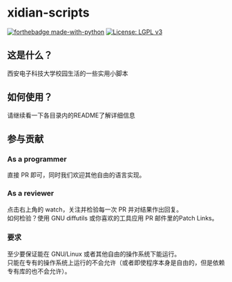 # xidian-scripts
[![forthebadge made-with-python](http://ForTheBadge.com/images/badges/made-with-python.svg)](https://www.python.org/)
[![License: LGPL v3](https://img.shields.io/badge/License-LGPL%20v3-blue.svg)](https://www.gnu.org/licenses/lgpl-3.0)

## 这是什么？
西安电子科技大学校园生活的一些实用小脚本  

## 如何使用？
请继续看一下各目录内的README了解详细信息  

## 参与贡献
### As a programmer
直接 PR 即可，同时我们欢迎其他自由的语言实现。  
### As a reviewer
点击右上角的 watch，关注并检验每一次 PR 并对结果作出回复。  
如何检验？使用 GNU diffutils 或你喜欢的工具应用 PR 邮件里的Patch Links。  
### 要求
至少要保证能在 GNU/Linux 或者其他自由的操作系统下能运行。  
只能在专有的操作系统上运行的不会允许（或者即使程序本身是自由的，但是依赖专有库的也不会允许）。
